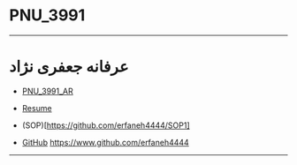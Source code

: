 # PNU_3991
---------
# عرفانه جعفری نژاد 
- [PNU_3991_AR](https://github.com/erfaneh4444/PNU_3991)

- [Resume](https://github.com/erfaneh4444/resume_fa.github.io) 

- (SOP)[https://github.com/erfaneh4444/SOP1]

- [GitHub](https://github.com/erfaneh4444)
https://www.github.com/erfaneh4444
-----------------

